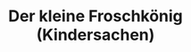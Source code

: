---
title: "Der kleine Froschkönig (Kindersachen)"
url: /herne/der-kleine-froschkoenig-kindersachen/
shop: Gebrauchtwaren
---